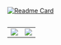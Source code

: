[![Readme Card](https://github-readme-stats.vercel.app/api/pin/?username=fanu96&repo=fanu)](https://github.com/anuraghazra/github-readme-stats)
<div style="display: flex; justify-content: center;">
  <table>
    <tr>
      <td>
        <a href="https://github.com/anuraghazra/github-readme-stats">
          <picture>
            <source srcset="https://github-readme-stats.vercel.app/api?username=fanu96&show_icons=true&theme=dark" media="(prefers-color-scheme: dark)" />
            <source srcset="https://github-readme-stats.vercel.app/api?username=fanu96&show_icons=true" media="(prefers-color-scheme: light), (prefers-color-scheme: no-preference)" />
            <img align="center" src="https://github-readme-stats.vercel.app/api?username=fanu96&show_icons=true" />
          </picture>
        </a>
      </td>
      <td>
        <a href="https://github.com/anuraghazra/convoychat">
          <picture>
            <source srcset="https://github-readme-stats.vercel.app/api/top-langs?username=fanu96&layout=compact&langs_count=8&theme=dark" media="(prefers-color-scheme: dark)" />
            <source srcset="https://github-readme-stats.vercel.app/api/top-langs?username=fanu96&layout=compact&langs_count=8" media="(prefers-color-scheme: light), (prefers-color-scheme: no-preference)" />
            <img align="center" src="https://github-readme-stats.vercel.app/api/top-langs?username=fanu96&layout=compact&langs_count=8" />
          </picture>
        </a>
      </td>
    </tr>
  </table>
</div>
